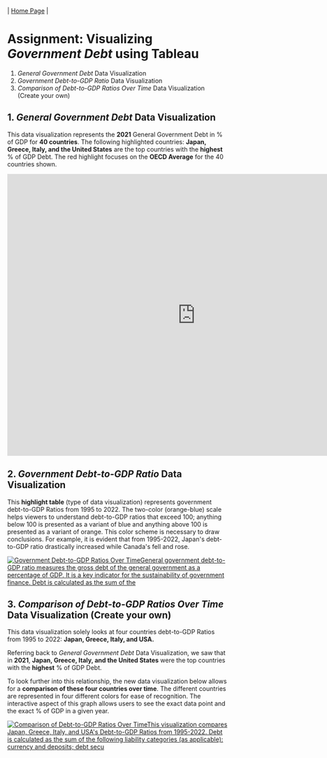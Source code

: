 | [Home Page](https://ellenasakai.github.io/sakaiportfolio/) |

# Assignment: Visualizing *Government Debt* using Tableau
  1. *General Government Debt* Data Visualization
  2. *Government Debt-to-GDP Ratio* Data Visualization
  3. *Comparison of Debt-to-GDP Ratios Over Time* Data Visualization (Create your own)


## 1. *General Government Debt* Data Visualization
This data visualization represents the **2021** General Government Debt in % of GDP for **40 countries**. The following highlighted countries: **Japan, Greece, Italy, and the United States** are the top countries with the **highest** % of GDP Debt. The red highlight focuses on the **OECD Average** for the 40 countries shown.

<iframe src="https://data.oecd.org/chart/7faB" width="860" height="645" style="border: 0" mozallowfullscreen="true" webkitallowfullscreen="true" allowfullscreen="true"><a href="https://data.oecd.org/chart/7faB" target="_blank">OECD Chart: General government debt, Total, % of GDP, Annual, 2021</a></iframe>

## 2. *Government Debt-to-GDP Ratio* Data Visualization
This **highlight table** (type of data visualization) represents government debt-to-GDP Ratios from 1995 to 2022. The two-color (orange-blue) scale  helps viewers to understand debt-to-GDP ratios that exceed 100; anything below 100 is presented as a variant of blue and anything above 100 is presented as a variant of orange. This color scheme is necessary to draw conclusions. For example, it is evident that from 1995-2022, Japan's debt-to-GDP ratio drastically increased while Canada's fell and rose.

<div class='tableauPlaceholder' id='viz1699411878882' style='position: relative'><noscript><a href='#'><img alt='Government Debt-to-GDP Ratios Over TimeGeneral government debt-to-GDP ratio measures the gross debt of the general government as a percentage of GDP. It is a key indicator for the sustainability of government finance. Debt is calculated as the sum of the ' src='https:&#47;&#47;public.tableau.com&#47;static&#47;images&#47;Ge&#47;GeneralGovernmentDebt&#47;Sheet1&#47;1_rss.png' style='border: none' /></a></noscript><object class='tableauViz'  style='display:none;'><param name='host_url' value='https%3A%2F%2Fpublic.tableau.com%2F' /> <param name='embed_code_version' value='3' /> <param name='site_root' value='' /><param name='name' value='GeneralGovernmentDebt&#47;Sheet1' /><param name='tabs' value='no' /><param name='toolbar' value='yes' /><param name='static_image' value='https:&#47;&#47;public.tableau.com&#47;static&#47;images&#47;Ge&#47;GeneralGovernmentDebt&#47;Sheet1&#47;1.png' /> <param name='animate_transition' value='yes' /><param name='display_static_image' value='yes' /><param name='display_spinner' value='yes' /><param name='display_overlay' value='yes' /><param name='display_count' value='yes' /><param name='language' value='en-US' /><param name='filter' value='publish=yes' /></object></div>                
<script type='text/javascript'>                   
  var divElement = document.getElementById('viz1699411878882');             
  var vizElement = divElement.getElementsByTagName('object')[0];         
  vizElement.style.width='100%';vizElement.style.height=(divElement.offsetWidth*0.75)+'px';       
  var scriptElement = document.createElement('script');                 
  scriptElement.src = 'https://public.tableau.com/javascripts/api/viz_v1.js';       
  vizElement.parentNode.insertBefore(scriptElement, vizElement);              
</script>

## 3. *Comparison of Debt-to-GDP Ratios Over Time* Data Visualization (Create your own)
This data visualization solely looks at four countries debt-to-GDP Ratios from 1995 to 2022: **Japan, Greece, Italy, and USA.** 

Referring back to *General Government Debt* Data Visualization, we saw that in **2021**, **Japan, Greece, Italy, and the United States** were the top countries with the **highest** % of GDP Debt. 

To look further into this relationship, the new data visualization below allows for a **comparison of these four countries over time**. The different countries are represented in four different colors for ease of recognition. The interactive aspect of this graph allows users to see the exact data point and the exact % of GDP in a given year.

<div class='tableauPlaceholder' id='viz1699411562331' style='position: relative'><noscript><a href='#'><img alt='Comparison of Debt-to-GDP Ratios Over TimeThis visualization compares Japan, Greece, Italy, and USA&#39;s Debt-to-GDP Ratios from 1995-2022. Debt is calculated as the sum of the following liability categories (as applicable): currency and deposits; debt secu ' src='https:&#47;&#47;public.tableau.com&#47;static&#47;images&#47;Co&#47;ComparisonofDebt-to-GDP&#47;Sheet1&#47;1_rss.png' style='border: none' /></a></noscript><object class='tableauViz'  style='display:none;'><param name='host_url' value='https%3A%2F%2Fpublic.tableau.com%2F' /> <param name='embed_code_version' value='3' /> <param name='site_root' value='' /><param name='name' value='ComparisonofDebt-to-GDP&#47;Sheet1' /><param name='tabs' value='no' /><param name='toolbar' value='yes' /><param name='static_image' value='https:&#47;&#47;public.tableau.com&#47;static&#47;images&#47;Co&#47;ComparisonofDebt-to-GDP&#47;Sheet1&#47;1.png' /> <param name='animate_transition' value='yes' /><param name='display_static_image' value='yes' /><param name='display_spinner' value='yes' /><param name='display_overlay' value='yes' /><param name='display_count' value='yes' /><param name='language' value='en-US' /><param name='filter' value='publish=yes' /></object></div>               
<script type='text/javascript'>                   
  var divElement = document.getElementById('viz1699411562331');              
  var vizElement = divElement.getElementsByTagName('object')[0];             
  vizElement.style.width='100%';vizElement.style.height=(divElement.offsetWidth*0.75)+'px';       
  var scriptElement = document.createElement('script');                  
  scriptElement.src = 'https://public.tableau.com/javascripts/api/viz_v1.js';         
  vizElement.parentNode.insertBefore(scriptElement, vizElement);              
</script>

